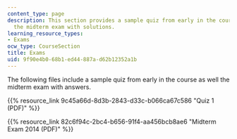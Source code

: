 ```yaml
---
content_type: page
description: This section provides a sample quiz from early in the course as well
  the midterm exam with solutions.
learning_resource_types:
- Exams
ocw_type: CourseSection
title: Exams
uid: 9f90e4b0-68b1-ed44-887a-d62b12352a1b
---
```


The following files include a sample quiz from early in the course as well the midterm exam with answers.

{{% resource_link 9c45a66d-8d3b-2843-d33c-b066ca67c586 "Quiz 1 (PDF)" %}}

{{% resource_link 82c6f94c-2bc4-b656-91f4-aa456bcb8ae6 "Midterm Exam 2014 (PDF)" %}}